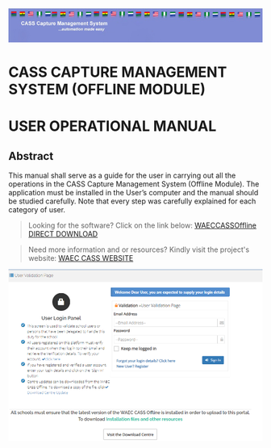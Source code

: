 ![alt text](/assets/images/header.jpg)

# CASS CAPTURE MANAGEMENT SYSTEM (OFFLINE MODULE)

# USER OPERATIONAL MANUAL

## Abstract
This manual shall serve as a guide for the user in carrying out all the operations in the CASS Capture Management System (Offline Module).
The application must be installed in the User’s computer and the manual should be studied carefully. Note that every step was carefully explained for each category of user.

> Looking for the software? Click on the link below:
[WAECCASSOffline DIRECT DOWNLOAD](https://waecinternational.org/cass_installer/WAECCASSOffline.application "WAEC CASS offline direct download")

> Need more information and or resources? Kindly visit the project's website:
[WAEC CASS WEBSITE](https://waecinternational.org/CASS "WAEC CASS offline direct download")


[![CASS website](/assets/images/onlineSite.png)](https://waecinternational.org/CASS "WAEC CASS website")